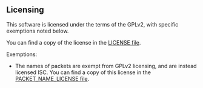 ## Licensing

This software is licensed under the terms of the GPLv2, with specific exemptions noted below.

You can find a copy of the license in the [LICENSE file](https://github.com/friedkeenan/caseus/blob/main/LICENSE).

Exemptions:

- The names of packets are exempt from GPLv2 licensing, and are instead licensed ISC. You can find a copy of this license in the [PACKET_NAME_LICENSE file](https://github.com/friedkeenan/caseus/blob/main/PACKET_NAME_LICENSE).
